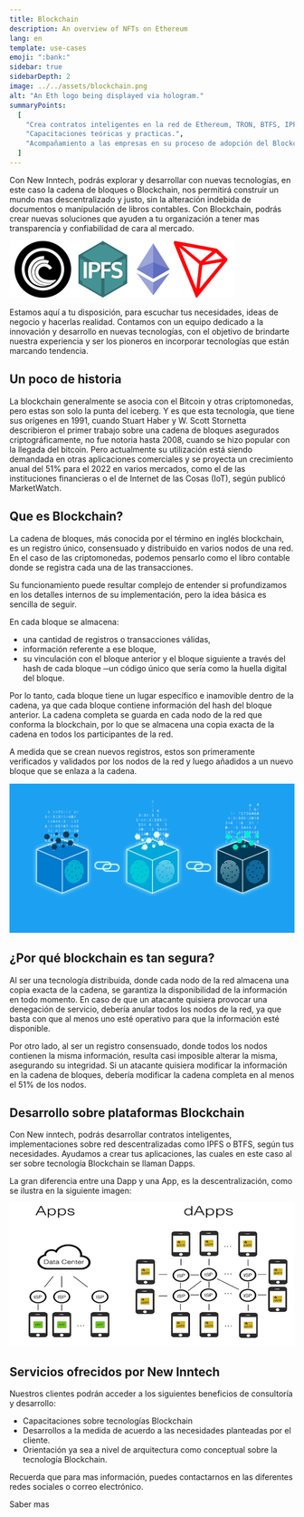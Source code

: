 ```yaml
---
title: Blockchain
description: An overview of NFTs on Ethereum
lang: en
template: use-cases
emoji: ":bank:"
sidebar: true
sidebarDepth: 2
image: ../../assets/blockchain.png
alt: "An Eth logo being displayed via hologram."
summaryPoints:
  [
    "Crea contratos inteligentes en la red de Ethereum, TRON, BTFS, IPFS, Cardano.",
    "Capacitaciones teóricas y practicas.",
    "Acompañamiento a las empresas en su proceso de adopción del Blockchain.",
  ]
---
```


Con New Inntech, podrás explorar y desarrollar con nuevas tecnologías, en este caso la cadena de bloques o Blockchain, nos permitirá construir un mundo mas descentralizado y justo, sin la alteración indebida de documentos o manipulación de libros contables. Con Blockchain, podrás crear nuevas soluciones que ayuden a tu organización a tener mas transparencia y confiabilidad de cara al mercado.

![blockchain tecnologias](../../assets/use-cases/blockchain-use.png)

Estamos aquí a tu disposición, para escuchar tus necesidades, ideas de negocio y hacerlas realidad. Contamos con un equipo dedicado a la innovación y desarrollo en nuevas tecnologías, con el objetivo de brindarte nuestra experiencia y ser los pioneros en incorporar tecnologías que están marcando tendencia.

## Un poco de historia

La blockchain generalmente se asocia con el Bitcoin y otras criptomonedas, pero estas son solo la punta del iceberg. Y es que esta tecnología, que tiene sus orígenes en 1991, cuando Stuart Haber y W. Scott Stornetta describieron el primer trabajo sobre una cadena de bloques asegurados criptográficamente, no fue notoria hasta 2008, cuando se hizo popular con la llegada del bitcoin. Pero actualmente su utilización está siendo demandada en otras aplicaciones comerciales y se proyecta un crecimiento anual del 51% para el 2022 en varios mercados, como el de las instituciones financieras o el de Internet de las Cosas (IoT), según publicó MarketWatch.

## Que es Blockchain?

La cadena de bloques, más conocida por el término en inglés blockchain, es un registro único, consensuado y distribuido en varios nodos de una red. En el caso de las criptomonedas, podemos pensarlo como el libro contable donde se registra cada una de las transacciones.

Su funcionamiento puede resultar complejo de entender si profundizamos en los detalles internos de su implementación, pero la idea básica es sencilla de seguir.

En cada bloque se almacena:

- una cantidad de registros o transacciones válidas,
- información referente a ese bloque,
- su vinculación con el bloque anterior y el bloque siguiente a través del hash de cada bloque ─un código único que sería como la huella digital del bloque.

Por lo tanto, cada bloque tiene un lugar específico e inamovible dentro de la cadena, ya que cada bloque contiene información del hash del bloque anterior. La cadena completa se guarda en cada nodo de la red que conforma la blockchain, por lo que se almacena una copia exacta de la cadena en todos los participantes de la red.

A medida que se crean nuevos registros, estos son primeramente verificados y validados por los nodos de la red y luego añadidos a un nuevo bloque que se enlaza a la cadena.

![blockchain](../../assets/use-cases/block.png)

## ¿Por qué blockchain es tan segura?

Al ser una tecnología distribuida, donde cada nodo de la red almacena una copia exacta de la cadena, se garantiza la disponibilidad de la información en todo momento. En caso de que un atacante quisiera provocar una denegación de servicio, debería anular todos los nodos de la red, ya que basta con que al menos uno esté operativo para que la información esté disponible.

Por otro lado, al ser un registro consensuado, donde todos los nodos contienen la misma información, resulta casi imposible alterar la misma, asegurando su integridad. Si un atacante quisiera modificar la información en la cadena de bloques, debería modificar la cadena completa en al menos el 51% de los nodos.

## Desarrollo sobre plataformas Blockchain

Con New inntech, podrás desarrollar contratos inteligentes, implementaciones sobre red descentralizadas como IPFS o BTFS, según tus necesidades. Ayudamos a crear tus aplicaciones, las cuales en este caso al ser sobre tecnología Blockchain se llaman Dapps.

La gran diferencia entre una Dapp y una App, es la descentralización, como se ilustra en la siguiente imagen:

![dapps](../../assets/use-cases/dapp.png)

## Servicios ofrecidos por New Inntech

Nuestros clientes podrán acceder a los siguientes beneficios de consultoría y desarrollo:

- Capacitaciones sobre tecnologías Blockchain
- Desarrollos a la medida de acuerdo a las necesidades planteadas por el cliente.
- Orientación ya sea a nivel de arquitectura como conceptual sobre la tecnología Blockchain.

<InfoBanner emoji=":evergreen_tree:">
  Recuerda que para mas información, puedes contactarnos en las diferentes redes sociales o correo electrónico.
</InfoBanner>

<ButtonLink to="/eth2/">Saber mas</ButtonLink>
